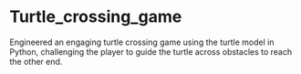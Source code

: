 # Turtle_crossing_game
Engineered an engaging turtle crossing game using the turtle model in Python, challenging the player 
to guide the turtle across obstacles to reach the other end.
